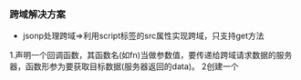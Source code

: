 ### 跨域解决方案
- jsonp处理跨域=>利用script标签的src属性实现跨域，只支持get方法

1.声明一个回调函数，其函数名(如fn)当做参数值，要传递给跨域请求数据的服务器，函数形参为要获取目标数据(服务器返回的data)。
2创建一个 <script>标签，把那个跨域的API数据接口地址，赋值给script的src，还要在这个地址中向服务器传递该函数名（可以通过问号传参 :?callback=fn）。
3服务器接收到请求后，需要进行特殊的处理：把传递进来的函数名和它需要给你的数据拼接成一个字符串，例如：传递进去的函数名是fn，它准备好的数据是 fn([{"name":"jianshu"}]）。
4最后服务器把准备的数据通过HTTP协议返回给客户端，客户端再调用执行之前声明的回调函数（fn），对返回的数据进行操作。
5.Jsonp优缺点：JSONP优点是兼容性好，可用于解决主流浏览器的跨域数据访问的问题。缺点是仅支持get方法具有局限性

 cores跨域资源共享=>服务端设置允许

 实现CORS通信的关键是服务器，只要服务器实现了CORS接口，就可以跨源通信
（header("Access-Control-Allow-Origin:*"); // 允许任何来源）
CORS 优缺点：CORS要求浏览器(>IE10)和服务器的同时支持，是跨域的根本解决方法，由浏览器自动完成


- nginx （代理跨域）=>让自己的后端去请求数据，后端设置
  1npm run eject，弹出配置项
  1找到 弹出文件中的 config 文件，找到里面的 webpackDevServer.config.js
  2找到里面的proxy(代理),通过配置paroxy（在文件中110行左右），proxy里面有一个target属性（），指向的请求地址

### 跨域 axios 中间件http-proxy-middleware
const{ createProxyMiddleware } = require(‘http-proxy-middleware’）
createProxyMiddleware({
  target: '请求地址'，
  changeOrign：true	
})
- axiso的get请求传参用params；post请求用data